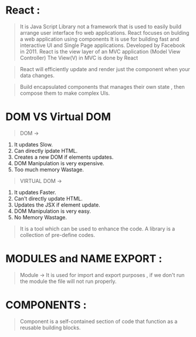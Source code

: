 # React :
> It is Java Script Library not a framework that is used to easily build arrange user interface fro web applications.
> React focuses on bulding a web application using components
> It is use for building fast and interactive UI and Single Page applications.
> Developed by Facebook in 2011.
> React is the view layer of an MVC application (Model View Controller)
> The View(V) in MVC is done by React 

<!-- DECLERATIVE VIEW  -->
> React will efficiently update and render just the component when your data changes.

<!-- COMPONENT BASED -->
> Build encapsulated components that manages their own state , then compose them to make complex UIs.

# DOM VS Virtual DOM

> DOM -> 
1) It updates Slow.
2) Can directly ipdate HTML.
3) Creates a new DOM if elements updates.
4) DOM Manipulation is very expensive.
5) Too much memory Wastage.

> VIRTUAL DOM ->
1) It updates Faster.
2) Can't directly update HTML.
3) Updates the JSX if element update.
4) DOM Manipulation is very easy.
5) No Memory Wastage.

<!-- Library -->
> It is a tool which can be used to enhance the code.
> A library is a collection of pre-define codes.

# MODULES and NAME EXPORT :
> Module -> It is used for import and export purposes , if we don't run the module  the file will not run properly.



# COMPONENTS :
> Component is a self-contained section of code that function as a reusable building blocks.